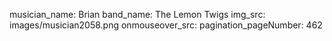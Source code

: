 musician_name: Brian
band_name: The Lemon Twigs
img_src: images/musician2058.png
onmouseover_src: 
pagination_pageNumber: 462